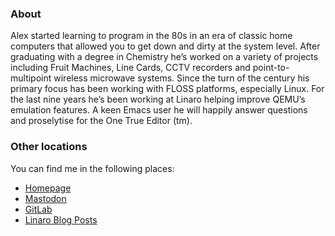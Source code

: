 ### About

Alex started learning to program in the 80s in an era of classic home computers that allowed you to get down and dirty at the system level. After graduating with a degree in Chemistry he’s worked on a variety of projects including Fruit Machines, Line Cards, CCTV recorders and point-to-multipoint wireless microwave systems. Since the turn of the century his primary focus has been working with FLOSS platforms, especially Linux. For the last nine years he’s been working at Linaro helping improve QEMU’s emulation features. A keen Emacs user he will happily answer questions and proselytise for the One True Editor (tm).

### Other locations

You can find me in the following places:

* [Homepage](https://www.bennee.com/~alex)
* [Mastodon](https://mastodon.org.uk/@stsquad)
* [GitLab](https://gitlab.com/stsquad)
* [Linaro Blog Posts](https://www.linaro.org/author/alex-bennee/)

<!--
**stsquad/stsquad** is a ✨ _special_ ✨ repository because its `README.md` (this file) appears on your GitHub profile.

Here are some ideas to get you started:

- 🔭 I’m currently working on ...
- 🌱 I’m currently learning ...
- 👯 I’m looking to collaborate on ...
- 🤔 I’m looking for help with ...
- 💬 Ask me about ...
- 📫 How to reach me: ...
- 😄 Pronouns: ...
- ⚡ Fun fact: ...
-->
